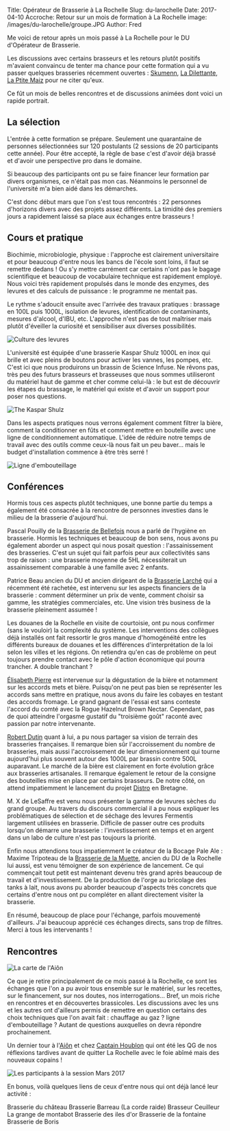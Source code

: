 Title: Opérateur de Brasserie à La Rochelle
Slug: du-larochelle
Date: 2017-04-10
Accroche: Retour sur un mois de formation à La Rochelle
image: /images/du-larochelle/groupe.JPG
Author: Fred

Me voici de retour après un mois passé à La Rochelle pour le DU d'Opérateur de Brasserie.

Les discussions avec certains brasseurs et les retours plutôt positifs m'avaient convaincu de tenter ma chance pour cette formation qui a vu passer quelques brasseries récemment ouvertes : [Skumenn](http://www.skumenn.com), [La Dilettante](http://www.brasserieladilettante.com/), [La Ptite Maiz](https://www.laptitemaiz.com/) pour ne citer qu'eux.

Ce fût un mois de belles rencontres et de discussions animées dont voici un rapide portrait.

## La sélection

L'entrée à cette formation se prépare. Seulement une quarantaine de personnes sélectionnées sur 120 postulants (2 sessions de 20 participants cette année). Pour être accepté, la règle de base c'est d'avoir déjà brassé et d'avoir une perspective pro dans le domaine.

Si beaucoup des participants ont pu se faire financer leur formation par divers organismes, ce n'était pas mon cas. Néanmoins le personnel de l'université m'a bien aidé dans les démarches.

C'est donc début mars que l'on s'est tous rencontrés : 22 personnes d'horizons divers avec des projets assez différents. La timidité des premiers jours a rapidement laissé sa place aux échanges entre brasseurs !

## Cours et pratique

Biochimie, microbiologie, physique : l'approche est clairement universitaire et pour beaucoup d'entre nous les bancs de l'école sont loins, il faut se remettre dedans ! Ou s'y mettre carrément car certains n'ont pas le bagage scientifique et beaucoup de vocabulaire technique est rapidement employé. Nous voici très rapidement propulsés dans le monde des enzymes, des levures et des calculs de puissance : le programme ne mentait pas.

Le rythme s'adoucit ensuite avec l'arrivée des travaux pratiques : brassage en 100L puis 1000L, isolation de levures, identification de contaminants, mesures d'alcool, d'IBU, etc. L'approche n'est pas de tout maîtriser mais plutôt d'éveiller la curiosité et sensibiliser aux diverses possibilités.

![Culture des levures](/images/du-larochelle/levures4.jpg)

L'université est équipée d'une brasserie Kaspar Shulz 1000L en inox qui brille et avec pleins de boutons pour activer les vannes, les pompes, etc. C'est ici que nous produirons un brassin de Science Infuse. Ne rêvons pas, très peu des futurs brasseurs et brasseuses que nous sommes utiliseront du matériel haut de gamme et cher comme celui-là : le but est de découvrir les étapes du brassage, le matériel qui existe et d'avoir un support pour poser nos questions.

![The Kaspar Shulz](/images/du-larochelle/kaspar.jpg)

Dans les aspects pratiques nous verrons également comment filtrer la bière, comment la conditionner en fûts et comment mettre en bouteille avec une ligne de conditionnement automatique. L'idée de réduire notre temps de travail avec des outils comme ceux-là nous fait un peu baver... mais le budget d'installation commence à être très serré !

![Ligne d'embouteillage](/images/du-larochelle/embouteilleuse.jpg)

## Conférences

Hormis tous ces aspects plutôt techniques, une bonne partie du temps a également été consacrée à la rencontre de personnes investies dans le milieu de la brasserie d'aujourd'hui.

Pascal Pouilly de la [Brasserie de Bellefois](https://fr-fr.facebook.com/brasserie.de.bellefois/) nous a parlé de l'hygiène en brasserie. Hormis les techniques et beaucoup de bon sens, nous avons pu également aborder un aspect qui nous posait question : l'assainissement des brasseries. C'est un sujet qui fait parfois peur aux collectivités sans trop de raison : une brasserie moyenne de 5HL nécessiterait un assainissement comparable à une famille avec 2 enfants.

Patrice Beau ancien du DU et ancien dirigeant de la [Brasserie Larché](http://www.brasserie-larche.fr/) qui a récemment été rachetée, est intervenu sur les aspects financiers de la brasserie : comment déterminer un prix de vente, comment choisir sa gamme, les stratégies commerciales, etc. Une vision très business de la brasserie pleinement assumée !

Les douanes de la Rochelle en visite de courtoisie, ont pu nous confirmer (sans le vouloir) la complexité du système. Les interventions des collègues déjà installés ont fait ressortir le gros manque d'homogénéité entre les différents bureaux de douanes et les différences d'interprétation de la loi selon les villes et les régions. On retiendra qu'en cas de problème on peut toujours prendre contact avec le pôle d'action économique qui pourra trancher. A double tranchant ?

[Élisabeth Pierre](http://bierissima.com/) est intervenue sur la dégustation de la bière et notamment sur les accords mets et bière. Puisqu'on ne peut pas bien se représenter les accords sans mettre en pratique, nous avons du faire les cobayes en testant des accords fromage. Le grand gagnant de l'essai est sans conteste l'accord du comté avec la Rogue Hazelnut Brown Nectar. Cependant, pas de quoi atteindre l'orgasme gustatif du "troisième goût" raconté avec passion par notre intervenante.

[Robert Dutin](http://interfacebrasserie.com/) quant à lui, a pu nous partager sa vision de terrain des brasseries françaises. Il remarque bien sûr l'accroissement du nombre de brasseries, mais aussi l'accroissement de leur dimensionnement qui tourne aujourd'hui plus souvent autour des 1000L par brassin contre 500L auparavant. Le marché de la bière est clairement en forte évolution grâce aux brasseries artisanales. Il remarque également le retour de la consigne des bouteilles mise en place par certains brasseurs. De notre côté, on attend impatiemment le lancement du projet [Distro](http://www.distro.bzh) en Bretagne.

M. X de LeSaffre est venu nous présenter la gamme de levures sèches du grand groupe. Au travers du discours commercial il a pu nous expliquer les problématiques de sélection et de séchage des levures Fermentis largement utilisées en brasserie. Difficile de passer outre ces produits lorsqu'on démarre une brasserie : l'investissement en temps et en argent dans un labo de culture n'est pas toujours la priorité.

Enfin nous attendions tous impatiemment le créateur de la Bocage Pale Ale : Maxime Tripoteau de la [Brasserie de la Muette](http://www.brasserie-la-muette.fr/), ancien du DU de la Rochelle lui aussi, est venu témoigner de son expérience de lancement. Ce qui commençait tout petit est maintenant devenu très grand après beaucoup de travail et d'investissement. De la production de l'orge au bricolage des tanks à lait, nous avons pu aborder beaucoup d'aspects très concrets que certains d'entre nous ont pu compléter en allant directement visiter la brasserie.

En résumé, beaucoup de place pour l'échange, parfois mouvementé d'ailleurs. J'ai beaucoup apprécié ces échanges directs, sans trop de filtres. Merci à tous les intervenants !

## Rencontres

![La carte de l'Aiôn](/images/du-larochelle/aion.jpg)

Ce que je retire principalement de ce mois passé à la Rochelle, ce sont les échanges que l'on a pu avoir tous ensemble sur le matériel, sur les recettes, sur le financement, sur nos doutes, nos interrogations... Bref, un mois riche en rencontres et en découvertes brassicoles. Les discussions avec les uns et les autres ont d'ailleurs permis de remettre en question certains des choix techniques que l'on avait fait : chauffage au gaz ? ligne d'embouteillage ? Autant de questions auxquelles on devra répondre prochainement.

Un dernier tour à l'[Aiôn](https://www.facebook.com/aion.larochelle/) et chez [Captain Houblon](http://captainhoublon.com/) qui ont été les QG de nos réflexions tardives avant de quitter La Rochelle avec le foie abîmé mais des nouveaux copains !

![Les participants à la session Mars 2017](/images/du-larochelle/groupe3.JPG)

En bonus, voilà quelques liens de ceux d'entre nous qui ont déjà lancé leur activité :

Brasserie du château
Brasserie Barreau (La corde raide)
Brasseur Ceuilleur
La grange de montabot
Brasserie des iles d'or
Brasserie de la fontaine
Brasserie de Boris

